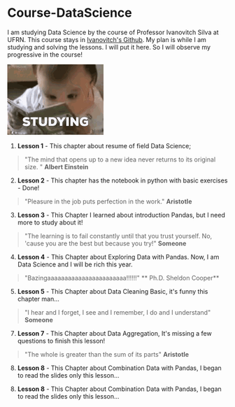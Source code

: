 # Course-DataScience

I am studying Data Science by the course of Professor Ivanovitch Silva at UFRN. This course stays in [Ivanovitch's Github](https://github.com/ivanovitchm/datascience_one_2019_1.git). My plan is while I am studying and solving the lessons. I will put it here. So I will observe my progressive in the course!



![](studying.gif)

1. **Lesson 1** - This chapter about resume of field Data Science;

> "The mind that opens up to a new idea never returns to its original size. " 
> **Albert Einstein** 

2. **Lesson 2** - This chapter has the notebook in python with basic exercises - Done!

> "Pleasure in the job puts perfection in the work." 
> **Aristotle**

3. **Lesson 3** - This Chapter I learned about introduction Pandas, but I need more to study about it!

> "The learning is to fail constantly until that you trust yourself. No, 'cause you are the best but because you try!" 
>**Someone**

4. **Lesson 4** - This Chapter about Exploring Data with Pandas. Now, I am Data Science and I will be rich this year.
> "Bazingaaaaaaaaaaaaaaaaaaaaaaa!!!!!!" 
> ** Ph.D. Sheldon Cooper** 

5. **Lesson 5** - This Chapter about Data Cleaning Basic, it's funny this chapter man...
> "I hear and I forget, I see and I remember, I do and I understand" 
> **Someone**

7. **Lesson 7** - This Chapter about Data Aggregation, It's missing a few questions to finish this lesson!
> "The whole is greater than the sum of its parts"
> **Aristotle**

8. **Lesson 8** - This Chapter about Combination Data with Pandas, I began to read the slides only this lesson...
>
>


8. **Lesson 8** - This Chapter about Combination Data with Pandas, I began to read the slides only this lesson...
>
>
